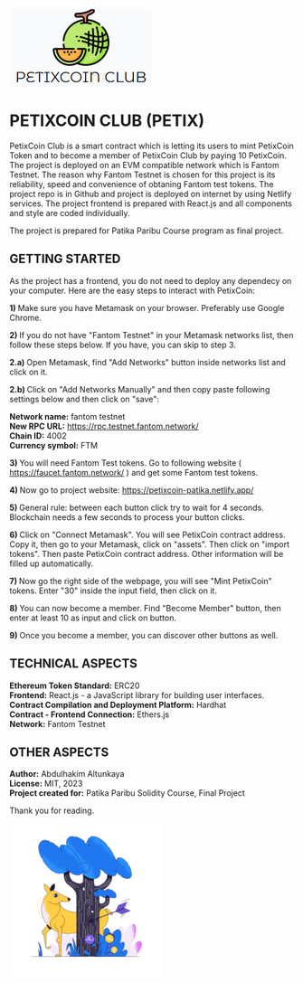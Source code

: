 <img src="./public/website_logo.png" width="250" style="text-align: center;">

# PETIXCOIN CLUB (PETIX)
PetixCoin Club is a smart contract which is letting its users to mint PetixCoin Token and to become a member of PetixCoin Club by paying 10 PetixCoin.
The project is deployed on an EVM compatible network which is Fantom Testnet. The reason why Fantom Testnet is chosen for this project is its 
reliability, speed and convenience of obtaning Fantom test tokens. The project repo is in Github and project is deployed on internet by using Netlify services.
The project frontend is prepared with React.js and all components and style are coded individually.

The project is prepared for Patika Paribu Course program as final project. 

## GETTING STARTED

As the project has a frontend, you do not need to deploy any dependecy on your computer. Here are the easy steps to interact with PetixCoin:

<strong>1) </strong> Make sure you have Metamask on your browser. Preferably use Google Chrome.

<strong>2) </strong>If you do not have "Fantom Testnet" in your Metamask networks list, then follow these steps below. If you have, you can skip to step 3.

<strong>2.a) </strong>Open Metamask, find "Add Networks" button inside networks list and click on it.

<strong>2.b) </strong>Click on "Add Networks Manually" and then copy paste following settings below and then click on "save":

<strong>Network name:</strong> fantom testnet <br>
<strong>New RPC URL:</strong> https://rpc.testnet.fantom.network/ <br>
<strong>Chain ID:</strong> 4002 <br>
<strong>Currency symbol:</strong> FTM  <br>

<strong>3) </strong>You will need Fantom Test tokens. Go to following website ( https://faucet.fantom.network/ ) and get some Fantom test tokens.

<strong>4) </strong>Now go to project website: https://petixcoin-patika.netlify.app/

<strong>5) </strong>General rule: between each button click try to wait for 4 seconds. Blockchain needs a few seconds to process your button clicks.

<strong>6) </strong>Click on "Connect Metamask". You will see PetixCoin contract address. Copy it, then go to your Metamask, click on "assets". 
Then click on "import tokens". Then paste PetixCoin contract address. Other information will be filled up automatically.

<strong>7) </strong>Now go the right side of the webpage, you will see "Mint PetixCoin" tokens. Enter "30" inside the input field, then click on it.

<strong>8) </strong>You can now become a member. Find "Become Member" button, then enter at least 10 as input and click on button. 

<strong>9) </strong>Once you become a member, you can discover other buttons as well.

## TECHNICAL ASPECTS

<strong>Ethereum Token Standard:</strong> ERC20 <br>
<strong>Frontend:</strong> React.js - a JavaScript library for building user interfaces. <br>
<strong>Contract Compilation and Deployment Platform:</strong> Hardhat <br>
<strong>Contract - Frontend Connection:</strong> Ethers.js <br>
<strong>Network:</strong> Fantom Testnet


## OTHER ASPECTS

<strong>Author:</strong> Abdulhakim Altunkaya <br>
<strong>License:</strong> MIT, 2023 <br>
<strong>Project created for:</strong> Patika Paribu Solidity Course, Final Project <br>

Thank you for reading.

<img src="./public/readme_finish.png" width="270" style="text-align: center;">

